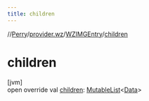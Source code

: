 ```yaml
---
title: children
---
```

//[Perry](../../../index.html)/[provider.wz](../index.html)/[WZIMGEntry](index.html)/[children](children.html)



# children



[jvm]\
open override val [children](children.html): [MutableList](https://kotlinlang.org/api/latest/jvm/stdlib/kotlin.collections/-mutable-list/index.html)&lt;[Data](../../provider/-data/index.html)&gt;




